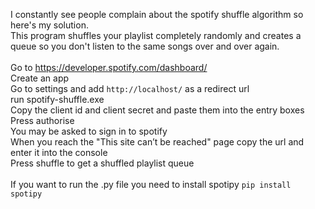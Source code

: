  I constantly see people complain about the spotify shuffle algorithm so here's my solution.<br>
This program shuffles your playlist completely randomly and creates a queue so you don't listen to the same songs over and over again.<br>
<br>
Go to https://developer.spotify.com/dashboard/ <br>
Create an app<br>
Go to settings and add ```http://localhost/``` as a redirect url <br>
run spotify-shuffle.exe<br>
Copy the client id and client secret and paste them into the entry boxes<br>
Press authorise<br>
You may be asked to sign in to spotify<br>
When you reach the "This site can’t be reached" page copy the url and enter it into the console<br>
Press shuffle to get a shuffled playlist queue<br>
<br>
If you want to run the .py file you need to install spotipy ```pip install spotipy```
